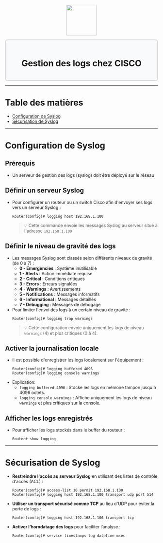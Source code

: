 <div align="center">
  <p align="center">
    <a href="#">
      <img src="https://cdn.iconscout.com/icon/free/png-512/free-cisco-logo-icon-download-in-svg-png-gif-file-formats--anyconnect-brand-logos-pack-icons-1579764.png?f=webp&w=256" height="100px" />
    </a>
  </p>
</div>
<div style="border: 2px solid #d1d5db; padding: 20px; border-radius: 8px; background-color: #f9fafb;">
  <h1 align="center">Gestion des logs chez CISCO</h1>
</div>

---
# Table des matières
- [Configuration de Syslog](#configuration-de-syslog)
- [Sécurisation de Syslog](#sécurisation-de-syslog)

---
# Configuration de Syslog
## Prérequis
- Un serveur de gestion des logs (syslog) doit être déployé sur le réseau
## Définir un serveur Syslog
- Pour configurer un routeur ou un switch Cisco afin d'envoyer ses logs vers un serveur Syslog :
    ```ios
    Router(config)# logging host 192.168.1.100
    ```
  >💡 Cette commande envoie les messages Syslog au serveur situé à l'adresse `192.168.1.100`
## Définir le niveau de gravité des logs
- Les messages Syslog sont classés selon différents niveaux de gravité (de 0 à 7) :
    - **0 - Emergencies** : Système inutilisable
    - **1 - Alerts** : Action immédiate requise
    - **2 - Critical** : Conditions critiques
    - **3 - Errors** : Erreurs signalées
    - **4 - Warnings** : Avertissements
    - **5 - Notifications** : Messages informatifs
    - **6 - Informational** : Messages détaillés
    - **7 - Debugging** : Messages de débogage
- Pour limiter l'envoi des logs à un certain niveau de gravité :
    ```ios
    Router(config)# logging trap warnings
    ```
  >💡 Cette configuration envoie uniquement les logs de niveau `warnings` (4) et plus critiques (0 à 4).
## Activer la journalisation locale
- Il est possible d'enregistrer les logs localement sur l'équipement :
    ```ios
    Router(config)# logging buffered 4096
    Router(config)# logging console warnings
    ```
- Explication:
    - `logging buffered 4096` : Stocke les logs en mémoire tampon jusqu'à 4096 octets.
    - `logging console warnings` : Affiche uniquement les logs de niveau `warnings` et plus critiques sur la console.
## Afficher les logs enregistrés
- Pour afficher les logs stockés dans le buffer du routeur :
    ```ios
    Router# show logging
    ```
---
# Sécurisation de Syslog
- **Restreindre l'accès au serveur Syslog** en utilisant des listes de contrôle d'accès (ACL) :
  ```ios
  Router(config)# access-list 10 permit 192.168.1.100
  Router(config)# logging host 192.168.1.100 transport udp port 514
  ```
- **Utiliser un transport sécurisé comme TCP** au lieu d'UDP pour éviter la perte de logs :
  ```ios
  Router(config)# logging host 192.168.1.100 transport tcp
  ```
- **Activer l’horodatage des logs** pour faciliter l’analyse :
  ```ios
  Router(config)# service timestamps log datetime msec
  ```